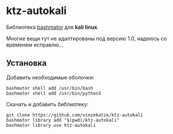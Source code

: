 # ktz-autokali

Библиотека [bashmator](https://github.com/vinzekatze/bashmator) для __kali linux__.

Многие вещи тут не адаптированы под версию 1.0, надеюсь со временем исправлю...

## Установка

Добавить необходимые оболочки:
```
bashmator shell add /usr/bin/bash
bashmator shell add /usr/bin/python3
```

Скачать и добавить библиотеку:

```
git clone https://github.com/vinzekatze/ktz-autokali
bashmator library add "$(pwd)/ktz-autokali"
bashmator library use ktz-autokali
```